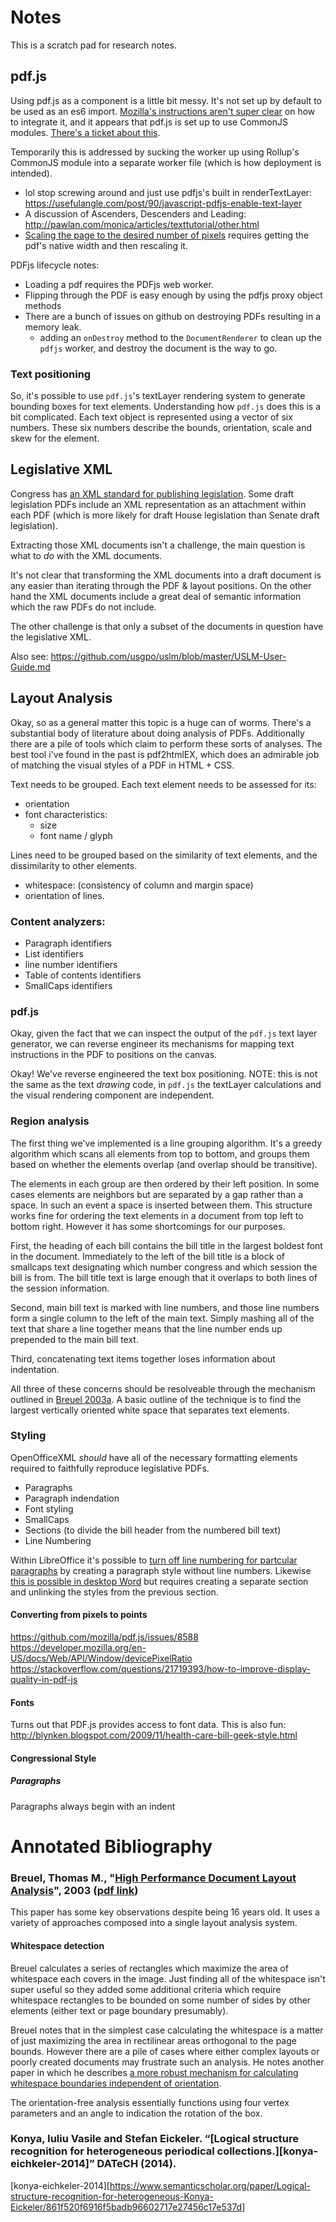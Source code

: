 # Notes

This is a scratch pad for research notes.

## pdf.js

Using pdf.js as a component is a little bit messy.  It's not set up by default to be used as an es6 import.  [Mozilla's instructions aren't super clear][pdfjs-instructions] on how to integrate it, and it appears that pdf.js is set up to use CommonJS modules.  [There's a ticket about this](https://github.com/mozilla/pdf.js/issues/10317).

Temporarily this is addressed by sucking the worker up using Rollup's CommonJS module into a separate worker file (which is how deployment is intended).

- lol stop screwing around and just use pdfjs's built in renderTextLayer: https://usefulangle.com/post/90/javascript-pdfjs-enable-text-layer
- A discussion of Ascenders, Descenders and Leading: http://pawlan.com/monica/articles/texttutorial/other.html
- [Scaling the page to the desired number of pixels][document-scaling] requires getting the pdf's native width and then rescaling it.

PDFjs lifecycle notes:

- Loading a pdf requires the PDFjs web worker.
- Flipping through the PDF is easy enough by using the pdfjs proxy object methods
- There are a bunch of issues on github on destroying PDFs resulting in a memory leak.
  - adding an `onDestroy` method to the `DocumentRenderer` to clean up the `pdfjs` worker, and destroy the document is the way to go.

### Text positioning

So, it's possible to use `pdf.js`'s textLayer rendering system to generate bounding boxes for text elements.  Understanding how `pdf.js` does this is a bit complicated.  Each text object is represented using a vector of six numbers.  These six numbers describe the bounds, orientation, scale and skew for the element.




[pdfjs-instructions]: https://github.com/mozilla/pdf.js/wiki/Setup-pdf.js-in-a-website

[react-pdf]: http://projects.wojtekmaj.pl/react-pdf/
[react-pdf-repo]: https://github.com/wojtekmaj/react-pdf
[hubgit-example]: https://gist.github.com/hubgit/600ec0c224481e910d2a0f883a7b98e3
[issue-about-font-extraction]: https://github.com/mozilla/pdf.js/issues/7914
[bananas-comment-about-bounding-boxes]: https://github.com/mozilla/pdf.js/issues/5643#issuecomment-69969258
[document-scaling]: https://mozilla.github.io/pdf.js/examples/#rendering-the-page



## Legislative XML

Congress has [an XML standard for publishing legislation](https://xml.house.gov/).  Some draft legislation PDFs include an XML representation as an attachment within each PDF (which is more likely for draft House legislation than Senate draft legislation).  

Extracting those XML documents isn't a challenge, the main question is what to _do_ with the XML documents.

It's not clear that transforming the XML documents into a draft document is any easier than iterating through the PDF & layout positions.  On the other hand the XML documents include a great deal of semantic information which the raw PDFs do not include.

The other challenge is that only a subset of the documents in question have the legislative XML.

Also see: https://github.com/usgpo/uslm/blob/master/USLM-User-Guide.md

## Layout Analysis

Okay, so as a general matter this topic is a huge can of worms.  There's a substantial body of literature about doing analysis of PDFs.  Additionally there are a pile of tools which claim to perform these sorts of analyses.  The best tool i've found in the past is pdf2htmlEX, which does an admirable job of matching the visual styles of a PDF in HTML + CSS.

Text needs to be grouped.  Each text element needs to be assessed for its:

- orientation
- font characteristics:
    - size
    - font name / glyph

Lines need to be grouped based on the similarity of text elements, and the dissimilarity to other elements.

- whitespace: (consistency of column and margin space)
- orientation of lines.

### Content analyzers:

- Paragraph identifiers
- List identifiers
- line number identifiers
- Table of contents identifiers
- SmallCaps identifiers

### pdf.js

Okay, given the fact that we can inspect the output of the `pdf.js` text layer generator, we can reverse engineer its mechanisms for mapping text instructions in the PDF to positions on the canvas.

Okay!  We've reverse engineered the text box positioning.  NOTE: this is not the same as the text _drawing_ code, in `pdf.js` the textLayer calculations and the visual rendering component are independent.

### Region analysis

The first thing we've implemented is a line grouping algorithm.  It's a greedy algorithm which scans all elements from top to bottom, and groups them based on whether the elements overlap (and overlap should be transitive).

The elements in each group are then ordered by their left position.  In some cases elements are neighbors but are separated by a gap rather than a space.  In such an event a space is inserted between them.  This structure works fine for ordering the text elements in a document from top left to bottom right.  However it has some shortcomings for our purposes.

First, the heading of each bill contains the bill title in the largest boldest font in the document.  Immediately to the left of the bill title is a block of smallcaps text designating which number congress and which session the bill is from.  The bill title text is large enough that it overlaps to both lines of the session information.

Second, main bill text is marked with line numbers, and those line numbers form a single column to the left of the main text.  Simply mashing all of the text that share a line together means that the line number ends up prepended to the main bill text.

Third, concatenating text items together loses information about indentation.

All three of these concerns should be resolveable through the mechanism outlined in [Breuel 2003a][].  A basic outline of the technique is to find the largest vertically oriented white space that separates text elements.

### Styling

OpenOfficeXML _should_ have all of the necessary formatting elements required to faithfully reproduce legislative PDFs.

- Paragraphs
- Paragraph indendation
- Font styling
- SmallCaps
- Sections (to divide the bill header from the numbered bill text)
- Line Numbering

Within LibreOffice it's possible to [turn off line numbering for partcular paragraphs](https://help.libreoffice.org/Writer/Adding_Line_Numbers) by creating a paragraph style without line numbers.  Likewise [this is possible in desktop Word](https://support.office.com/en-us/article/start-page-numbering-later-in-your-document-c73e3d55-d722-4bd0-886e-0b0bd0eb3f02#startlater) but requires creating a separate section and unlinking the styles from the previous section.

#### Converting from pixels to points

https://github.com/mozilla/pdf.js/issues/8588
https://developer.mozilla.org/en-US/docs/Web/API/Window/devicePixelRatio
https://stackoverflow.com/questions/21719393/how-to-improve-display-quality-in-pdf-js

#### Fonts

Turns out that PDF.js provides access to font data.  This is also fun: http://blynken.blogspot.com/2009/11/health-care-bill-geek-style.html

#### Congressional Style

##### Paragraphs

Paragraphs always begin with an indent

# Annotated Bibliography

### Breuel, Thomas M., "[High Performance Document Layout Analysis][Breuel 2003a]", 2003 ([pdf link][Breuel 2003a pdf])

[Breuel 2003a]: https://www.semanticscholar.org/paper/High-Performance-Document-Layout-Analysis-Breuel/0acbc8706cb3e5a43141a03342ded6025a7eb60c
[Breuel 2003a pdf]: https://pdfs.semanticscholar.org/0a78/09043fe4f50da53163d1fd318754c5f259e6.pdf

This paper has some key observations despite being 16 years old.  It uses a variety of approaches composed into a single layout analysis system.

#### Whitespace detection

Breuel calculates a series of rectangles which maximize the area of whitespace each covers in the image.  Just finding all of the whitespace isn't super useful so they added some additional criteria which require whitespace rectangles to be bounded on some number of sides by other elements (either text or page boundary presumably).

Breuel notes that in the simplest case calculating the whitespace is a matter of just maximizing the area in rectilinear areas orthogonal to the page bounds.  However there are a pile of cases where either complex layouts or poorly created documents may frustrate such an analysis.  He notes another paper in which he describes [a more robust mechanism for calculating whitespace boundaries independent of orientation][Breuel 2003b].

[Breuel 2002]: https://www.semanticscholar.org/paper/Two-Geometric-Algorithms-for-Layout-Analysis-Breuel/32004665dd4cba02bef7f1f3b3ddaf79f0e2eafc
[Breuel 2003b]: https://www.semanticscholar.org/paper/An-Algorithm-for-Finding-Maximal-Whitespace-at-for-Breuel/973d4afc87a911b2e6acb4a04059f2f5e85c66a9
[Shafait 2008]: https://www.semanticscholar.org/paper/Performance-Evaluation-and-Benchmarking-of-Six-Page-Shafait-Keysers/41d424d8b63e1f2a94f348d897bc19a817257894

The orientation-free analysis essentially functions using four vertex parameters and an angle to indication the rotation of the box.

### Konya, Iuliu Vasile and Stefan Eickeler. “[Logical structure recognition for heterogeneous periodical collections.][konya-eichkeler-2014]” DATeCH (2014).

[konya-eichkeler-2014][https://www.semanticscholar.org/paper/Logical-structure-recognition-for-heterogeneous-Konya-Eickeler/861f520f6916f5badb96602717e27456c17e537d]

